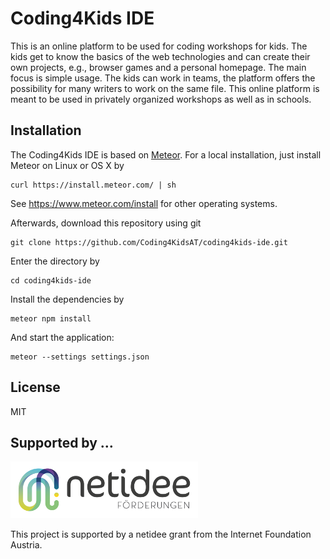 # Coding4Kids IDE

This is an online platform to be used for coding workshops for kids. The kids get to know the basics of the web technologies and can create their own projects, e.g., browser games and a personal homepage. The main focus is simple usage. The kids can work in teams, the platform offers the possibility for many writers to work on the same file. This online platform is meant to be used in privately organized workshops as well as in schools. 

## Installation

The Coding4Kids IDE is based on [Meteor](https://www.meteor.com/). For a local installation, just install Meteor on Linux or OS X by

```
curl https://install.meteor.com/ | sh
```

See https://www.meteor.com/install for other operating systems.

Afterwards, download this repository using git

```
git clone https://github.com/Coding4KidsAT/coding4kids-ide.git
```

Enter the directory by

```
cd coding4kids-ide
```

Install the dependencies by

```
meteor npm install
```

And start the application:

```
meteor --settings settings.json
```

## License

MIT

## Supported by …

![Supported by a netidee grant](https://raw.githubusercontent.com/Coding4KidsAT/coding4kids-ide/master/public/netidee-Logo.png)

This project is supported by a netidee grant from the Internet Foundation Austria.
